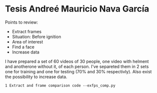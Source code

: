 # Tesis Andreé Mauricio Nava García
Points to review:
* Extract frames
* Situation: Before ignition
* Area of interest
* Find a face
* Increase data

I have prepared a set of 60 videos of 30 people, one video with helment and anotherone without it, of each person. I've separeted them in 2 sets one for training and one for testing (70% and 30% respectivly). Also exist the possibility to increase data.

    1 Extract and frame comparison code --exfps_comp.py
